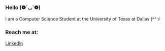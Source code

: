 ### Hello (❁´◡`❁)
I am a Computer Science Student at the University of Texas at Dallas (^^ゞ

### Reach me at: 
[Linkedln](https://www.linkedin.com/in/anhnguyen1902/)
